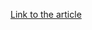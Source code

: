 [Link to the article](https://www.hybrid-analysis.com/sample/42ee183e5f70ac2cdd3fe795aa698647c7ee53d357496643e7fe27102ff5743d?environmentId=120)
